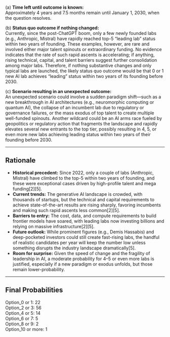 (a) **Time left until outcome is known:**  
Approximately 4 years and 7.5 months remain until January 1, 2030, when the question resolves.

(b) **Status quo outcome if nothing changed:**  
Currently, since the post-ChatGPT boom, only a few newly founded labs (e.g., Anthropic, Mistral) have rapidly reached top-5 “leading lab” status within two years of founding. These examples, however, are rare and involved either major talent spinouts or extraordinary funding. No evidence indicates that the rate of such rapid ascents is accelerating; if anything, rising technical, capital, and talent barriers suggest further consolidation among major labs. Therefore, if nothing substantive changes and only typical labs are launched, the likely status quo outcome would be that 0 or 1 new AI lab achieves “leading” status within two years of its founding before 2030.

(c) **Scenario resulting in an unexpected outcome:**  
An unexpected scenario could involve a sudden paradigm shift—such as a new breakthrough in AI architectures (e.g., neuromorphic computing or quantum AI), the collapse of an incumbent lab due to regulatory or governance failures, or the mass exodus of top talent to create multiple well-funded spinouts. Another wildcard could be an AI arms race fueled by geopolitics or regulatory action that fragments the landscape and rapidly elevates several new entrants to the top tier, possibly resulting in 4, 5, or even more new labs achieving leading status within two years of their founding before 2030.

---

## Rationale

- **Historical precedent:** Since 2022, only a couple of labs (Anthropic, Mistral) have climbed to the top-5 within two years of founding, and these were exceptional cases driven by high-profile talent and mega funding[2][5].
- **Current trends:** The generative AI landscape is crowded, with thousands of startups, but the technical and capital requirements to achieve state-of-the-art results are rising sharply, favoring incumbents and making such rapid ascents less common[2][5].
- **Barriers to entry:** The cost, data, and compute requirements to build frontier models have soared, with leading labs now investing billions and relying on massive infrastructure[2][5].
- **Future outlook:** While prominent figures (e.g., Demis Hassabis) and deep-pocketed investors could still create fast-rising labs, the handful of realistic candidates per year will keep the number low unless something disrupts the industry landscape dramatically[5].
- **Room for surprise:** Given the speed of change and the fragility of leadership in AI, a moderate probability for 4–5 or even more labs is justified, especially if a new paradigm or exodus unfolds, but those remain lower-probability.

---

## Final Probabilities

Option_0 or 1: 22  
Option_2 or 3: 56  
Option_4 or 5: 14  
Option_6 or 7: 5  
Option_8 or 9: 2  
Option_10 or more: 1